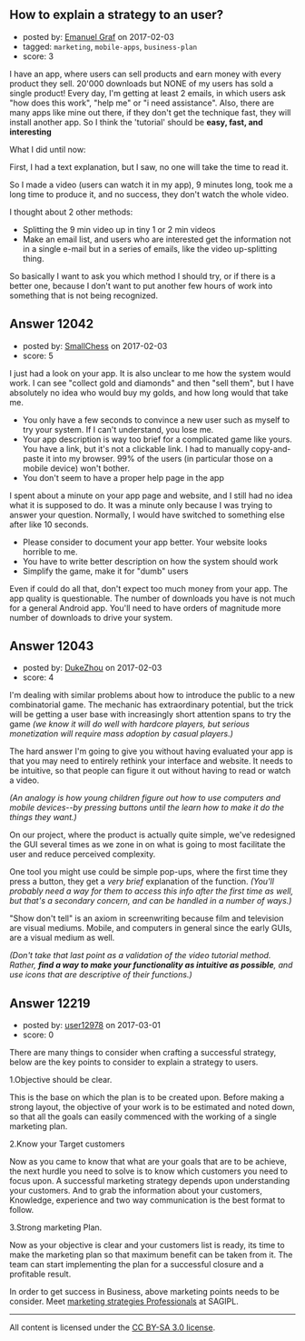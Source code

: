 ## How to explain a strategy to an user?

- posted by: [Emanuel Graf](https://stackexchange.com/users/5310240/emanuel-graf) on 2017-02-03
- tagged: `marketing`, `mobile-apps`, `business-plan`
- score: 3

<p>I have an app, where users can sell products and earn money with every product they sell. 20'000 downloads but NONE of my users has sold a single product! Every day, I'm getting at least 2 emails, in which users ask "how does this work", "help me" or "i need assistance".
 Also, there are many apps like mine out there, if they don't get the technique fast, they will install another app. So I think the 'tutorial' should be <strong>easy, fast, and interesting</strong> </p>

<p>What I did until now:</p>

<p>First, I had a text explanation, but I saw, no one will take the time to read it.</p>

<p>So I made a video (users can watch it in my app), 9 minutes long, took me a long time to produce it, and no success, they don't watch the whole video.</p>

<p>I thought about 2 other methods: </p>

<ul>
<li>Splitting the 9 min video up in tiny 1 or 2 min videos</li>
<li>Make an email list, and users who are interested get the information not in a single e-mail but in a series of emails, like the video up-splitting thing.</li>
</ul>

<p>So basically I want to ask you which method I should try, or if there is a better one, because I don't want to put another few hours of work into something that is not being recognized.</p>



## Answer 12042

- posted by: [SmallChess](https://stackexchange.com/users/124226/smallchess) on 2017-02-03
- score: 5

<p>I just had a look on your app. It is also unclear to me how the system would work. I can see "collect gold and diamonds" and then "sell them", but I have absolutely no idea who would buy my golds, and how long would that take me.</p>

<ul>
<li>You only have a few seconds to convince a new user such as myself to try your system. If I can't understand, you lose me.</li>
<li>Your app description is way too brief for a complicated game like yours. You have a link, but it's not a clickable link. I had to manually copy-and-paste it into my browser. 99% of the users (in particular those on a mobile device) won't bother.</li>
<li>You don't seem to have a proper help page in the app</li>
</ul>

<p>I spent about a minute on your app page and website, and I still had no idea what it is supposed to do. It was a minute only because I was trying to answer your question. Normally, I would have switched to something else after like 10 seconds.</p>

<ul>
<li>Please consider to document your app better. Your website looks horrible to me.</li>
<li>You have to write better description on how the system should work</li>
<li>Simplify the game, make it for "dumb" users</li>
</ul>

<p>Even if could do all that, don't expect too much money from your app. The app quality is questionable. The number of downloads you have is not much for a general Android app. You'll need to have orders of magnitude more number of downloads to drive your system. </p>



## Answer 12043

- posted by: [DukeZhou](https://stackexchange.com/users/4146639/dukezhou) on 2017-02-03
- score: 4

<p>I'm dealing with similar problems about how to introduce the public to a new combinatorial game.  The mechanic has extraordinary potential, but the trick will be getting a user base with increasingly short attention spans to try the game <em>(we know it will do well with hardcore players, but serious monetization will require mass adoption by casual players.)</em></p>

<p>The hard answer I'm going to give you without having evaluated your app is that you may need to entirely rethink your interface and website.  It needs to be intuitive, so that people can figure it out without having to read or watch a video.  </p>

<p><em>(An analogy is how young children figure out how to use computers and mobile devices--by pressing buttons until the learn how to make it do the things they want.)</em></p>

<p>On our project, where the product is actually quite simple, we've redesigned the GUI several times as we zone in on what is going to most facilitate the user and reduce perceived complexity.</p>

<p>One tool you might use could be simple pop-ups, where the first time they press a button, they get a <em>very brief</em> explanation of the function.  <em>(You'll probably need a way for them to access this info after the first time as well, but that's a secondary concern, and can be handled in a number of ways.)</em></p>

<p>"Show don't tell" is an axiom in screenwriting because film and television are visual mediums.  Mobile, and computers in general since the early GUIs, are a visual medium as well.  </p>

<p><em>(Don't take that last point as a validation of the video tutorial method.  Rather, <strong>find a way to make your functionality as intuitive as possible</strong>, and use icons that are descriptive of their functions.)</em></p>



## Answer 12219

- posted by: [user12978](https://stackexchange.com/users/10358322/user12978) on 2017-03-01
- score: 0

<p>There are many things to consider when crafting a successful strategy, below are the key points to consider to explain a strategy to users.</p>

<p>1.Objective should be clear.</p>

<p>This is the base on which the plan is to be created upon. Before making a strong layout, the objective of your work is to be estimated and noted down, so that all the goals can easily commenced with the working of a single marketing plan.</p>

<p>2.Know your Target customers</p>

<p>Now as you came to know that what are your goals that are to be achieve, the next hurdle you need to solve is to know which customers you need to focus upon. A successful marketing strategy depends upon understanding your customers. And to grab the information about your customers, Knowledge, experience and two way communication is the best format to follow.</p>

<p>3.Strong marketing Plan.</p>

<p>Now as your objective is clear and your customers list is ready, its time to make the marketing plan so that maximum benefit can be taken from it. The team can start implementing the plan for a successful closure and a profitable result.</p>

<p>In order to get success in Business, above marketing points needs to be consider. Meet <a href="https://clutch.co/profile/sag-infotech" rel="nofollow noreferrer">marketing strategies Professionals</a> at SAGIPL.</p>




---

All content is licensed under the [CC BY-SA 3.0 license](https://creativecommons.org/licenses/by-sa/3.0/).
